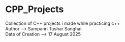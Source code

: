 # CPP_Projects

Collection of C++ projects i made while practicing c++
<br>
Author --> Sampann Tushar Sanghai
<br>
Date of Creation --> 17 August 2025
